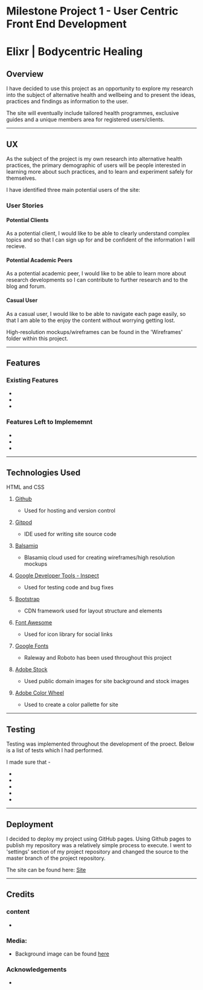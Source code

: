 # Milestone Project 1 - User Centric Front End Development

# Elixr | Bodycentric Healing

## Overview

I have decided to use this project as an opportunity to explore my research into the 
subject of alternative health and wellbeing and to present the ideas, practices and 
findings as information to the user.

The site will eventually include tailored health programmes, exclusive guides
and a unique members area for registered users/clients.

***

## UX

As the subject of the project is my own research into alternative health practices, the 
primary demographic of users will be people interested in learning more about such practices,
and to learn and experiment safely for themselves. 

I have identified three main potential users of the site:

### User Stories

#### Potential Clients

As a potential client, I would like to be able to clearly understand complex topics and 
so that I can sign up for and be confident of the information I will recieve.

#### Potential Academic Peers

As a potential academic peer, I would like to be able to learn more about research developments
so I can contribute to further research and to the blog and forum.

#### Casual User

As a casual user, I would like to be able to navigate each page easily, 
so that I am able to the enjoy the content without worrying getting lost.

High-resolution mockups/wireframes can be found in the 'Wireframes' folder within this project.

***

## Features

### Existing Features

* 

* 

* 


### Features Left to Implememnt

* 

* 

* 

***

## Technologies Used

HTML and CSS

1. [Github](https://www.github.com/)

    * Used for hosting and version control

2. [Gitpod](https://www.gitpod.io/)

    * IDE used for writing site source code

3. [Balsamiq](https://www.balsamiq.com)

    * Blasamiq cloud used for creating wireframes/high resolution mockups

4. [Google Developer Tools - Inspect](https://www.google.com/chrome/)

    * Used for testing code and bug fixes

5. [Bootstrap](https://getbootstrap.com/)

    * CDN framework used for layout structure and elements

6. [Font Awesome](https://fontawesome.com/)

    * Used for icon library for social links

7. [Google Fonts](https://fonts.google.com/)

    * Raleway and Roboto has been used throughout this project

8. [Adobe Stock](https://www.stock.adobe.com)

    * Used public domain images for site background and stock images

9. [Adobe Color Wheel](https://color.adobe.com/create/color-wheel)

    * Used to create a color pallette for site


***

## Testing

Testing was implemented throughout the development of the proect. Below is a list of tests which I had performed.

I made sure that -

* 

* 

* 

* 

* 

***

## Deployment

I decided to deploy my project using GitHub pages. Using Github pages to publish my repository was a relatively simple process to execute. 
I went to 'settings' section of my project repository and changed the source to the master branch of the project repository.

The site can be found here: [Site](#)

***

## Credits

### content

* 

### Media:

* Background image can be found [here](https://stock.adobe.com/uk/search?load_type=search&native_visual_search=&similar_content_id=&is_recent_search=&search_type=usertyped&k=happiness+jar&asset_id=274838583)

### Acknowledgements

* 
